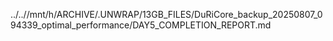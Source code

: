 ../..//mnt/h/ARCHIVE/.UNWRAP/13GB_FILES/DuRiCore_backup_20250807_094339_optimal_performance/DAY5_COMPLETION_REPORT.md